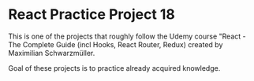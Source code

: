 # React Practice Project 18

This is one of the projects that roughly follow the Udemy course "React - The Complete Guide (incl Hooks, React Router, Redux) created by Maximilian Schwarzmüller.

Goal of these projects is to practice already acquired knowledge.